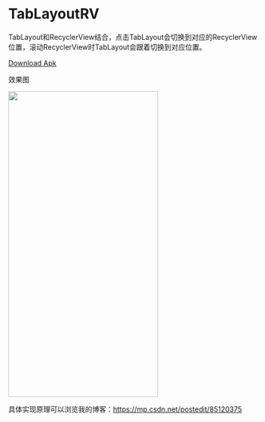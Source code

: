# TabLayoutRV
TabLayout和RecyclerView结合，点击TabLayout会切换到对应的RecyclerView位置，滚动RecyclerView时TabLayout会跟着切换到对应位置。

<a href="https://github.com/hnsycsxhzcsh/TabLayoutRV/blob/master/myres/tablayoutrv.apk">Download Apk</a>

效果图

<img src="https://github.com/hnsycsxhzcsh/TabLayoutRV/blob/master/myres/tablayoutrv.gif" width="300" height="612">

具体实现原理可以浏览我的博客：https://mp.csdn.net/postedit/85120375

